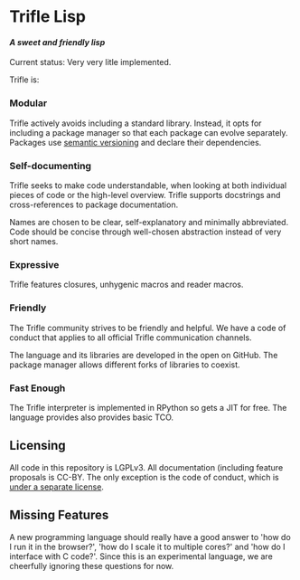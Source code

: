 # Trifle Lisp
#### *A sweet and friendly lisp*

Current status: Very very litle implemented.

Trifle is:

### Modular

Trifle actively avoids including a standard library. Instead, it opts
for including a package manager so that each package can evolve
separately. Packages use [semantic versioning](http://semver.org/) and
declare their dependencies.

### Self-documenting

Trifle seeks to make code understandable, when looking at both
individual pieces of code or the high-level overview. Trifle supports
docstrings and cross-references to package documentation.

Names are chosen to be clear, self-explanatory and minimally
abbreviated. Code should be concise through well-chosen abstraction
instead of very short names.

### Expressive

Trifle features closures, unhygenic macros and reader macros.

### Friendly

The Trifle community strives to be friendly and helpful. We have a
code of conduct that applies to all official Trifle communication
channels.

The language and its libraries are developed in the open on
GitHub. The package manager allows different forks of libraries to
coexist.

### Fast Enough

The Trifle interpreter is implemented in RPython so gets a JIT for
free. The language provides also provides basic TCO.

## Licensing

All code in this repository is LGPLv3. All documentation (including
feature proposals is CC-BY. The only exception is the code of conduct,
which is
[under a separate license](https://twitter.com/brian_curtin/status/389752035169423361).

## Missing Features

A new programming language should really have a good answer to 'how do
I run it in the browser?', 'how do I scale it to multiple cores?' and
'how do I interface with C code?'. Since this is an experimental
language, we are cheerfully ignoring these questions for now.

